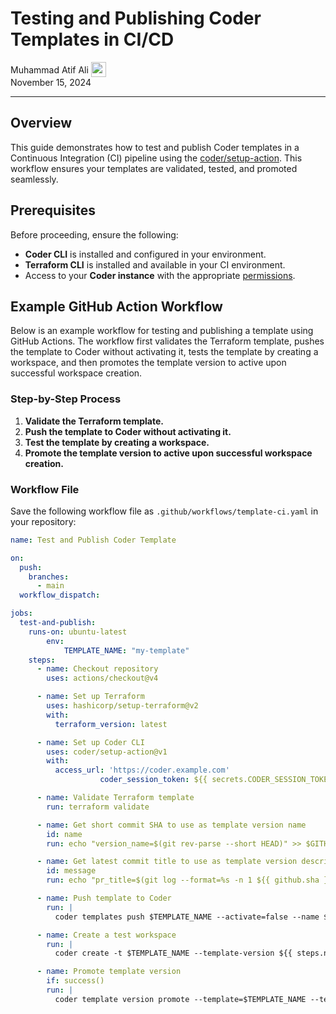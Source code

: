 # Testing and Publishing Coder Templates in CI/CD

<div>
  <a href="https://github.com/matifali" style="text-decoration: none; color: inherit;">
    <span style="vertical-align:middle;">Muhammad Atif Ali</span>
    <img src="https://github.com/matifali.png" width="24px" height="24px" style="vertical-align:middle; margin: 0px;"/>
  </a>
</div>
November 15, 2024

---

## Overview

This guide demonstrates how to test and publish Coder templates in a Continuous
Integration (CI) pipeline using the
[coder/setup-action](https://github.com/coder/setup-coder). This workflow
ensures your templates are validated, tested, and promoted seamlessly.

## Prerequisites

Before proceeding, ensure the following:

- **Coder CLI** is installed and configured in your environment.
- **Terraform CLI** is installed and available in your CI environment.
- Access to your **Coder instance** with the appropriate
  [permissions](../admin/users/groups-roles#roles).

## Example GitHub Action Workflow

Below is an example workflow for testing and publishing a template using GitHub
Actions. The workflow first validates the Terraform template, pushes the
template to Coder without activating it, tests the template by creating a
workspace, and then promotes the template version to active upon successful
workspace creation.

### Step-by-Step Process

1. **Validate the Terraform template.**
2. **Push the template to Coder without activating it.**
3. **Test the template by creating a workspace.**
4. **Promote the template version to active upon successful workspace
   creation.**

### Workflow File

Save the following workflow file as `.github/workflows/template-ci.yaml` in your
repository:

```yaml
name: Test and Publish Coder Template

on:
  push:
    branches:
      - main
  workflow_dispatch:

jobs:
  test-and-publish:
    runs-on: ubuntu-latest
		env:
			TEMPLATE_NAME: "my-template"
    steps:
      - name: Checkout repository
        uses: actions/checkout@v4

      - name: Set up Terraform
        uses: hashicorp/setup-terraform@v2
        with:
          terraform_version: latest

      - name: Set up Coder CLI
        uses: coder/setup-action@v1
        with:
          access_url: 'https://coder.example.com'
					coder_session_token: ${{ secrets.CODER_SESSION_TOKEN }}

      - name: Validate Terraform template
        run: terraform validate

      - name: Get short commit SHA to use as template version name
        id: name
        run: echo "version_name=$(git rev-parse --short HEAD)" >> $GITHUB_OUTPUT

      - name: Get latest commit title to use as template version description
        id: message
        run: echo "pr_title=$(git log --format=%s -n 1 ${{ github.sha }})" >> $GITHUB_OUTPUT

      - name: Push template to Coder
        run: |
          coder templates push $TEMPLATE_NAME --activate=false --name ${{ steps.name.outputs.version_name }} --message ${{ steps.message.outputs.pr_title }} --yes

      - name: Create a test workspace
        run: |
          coder create -t $TEMPLATE_NAME --template-version ${{ steps.name.outputs.version_name }} --yes

      - name: Promote template version
        if: success()
        run: |
          coder template version promote --template=$TEMPLATE_NAME --template-version=${{ steps.name.outputs.version_name }} --yes

```
